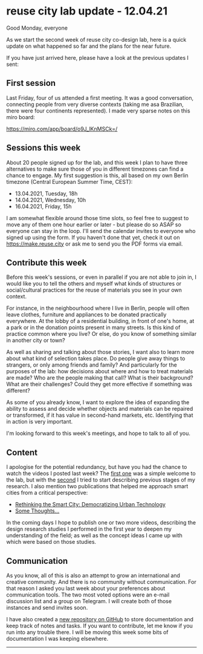 # reuse city lab update - 12.04.21

Good Monday, everyone

As we start the second week of reuse city co-design lab, here is a quick update on what happened so far and the plans for the near future.

If you have just arrived here, please have a look at the previous updates I sent:



## First session

Last Friday, four of us attended a first meeting. It was a good conversation, connecting people from very diverse contexts (taking me asa Brazilian, there were four continents represented). I made very sparse notes on this miro board:

https://miro.com/app/board/o9J_lKnMSCk=/

## Sessions this week

About 20 people signed up for the lab, and this week I plan to have three alternatives to make sure those of you in different timezones can find a chance to engage. My first suggestion is this, all based on my own Berlin timezone (Central European Summer Time, CEST):

- 13.04.2021, Tuesday, 18h
- 14.04.2021, Wednesday, 10h
- 16.04.2021, Friday, 15h

I am somewhat flexible around those time slots, so feel free to suggest to move any of them one hour earlier or later - but please do so ASAP so everyone can stay in the loop. I'll send the calendar invites to everyone who signed up using the form. If you haven't done that yet, check it out on https://make.reuse.city or ask me to send you the PDF forms via email.

## Contribute this week

Before this week's sessions, or even in parallel if you are not able to join in, I would like you to tell the others and myself what kinds of structures or social/cultural practices for the reuse of materials you see in your own context.

For instance, in the neighbourhood where I live in Berlin, people will often leave clothes, furniture and appliances to be donated practically everywhere. At the lobby of a residential building, in front of one's home, at a park or in the donation points present in many streets. Is this kind of practice common where you live? Or else, do you know of something similar in another city or town?

As well as sharing and talking about those stories, I want also to learn more about what kind of selection takes place. Do people give away things to strangers, or only among friends and family? And particularly for the purposes of the lab: how decisions about where and how to treat materials are made? Who are the people making that call? What is their background? What are their challenges? Could they get more effective if something was different?

As some of you already know, I want to explore the idea of expanding the ability to assess and decide whether objects and materials can be repaired or transformed, if it has value in second-hand markets, etc. Identifying that in action is very important.

I'm looking forward to this week's meetings, and hope to talk to all of you.

## Content

I apologise for the potential redundancy, but have you had the chance to watch the videos I posted last week? The [first one](https://www.youtube.com/watch?v=v2pt18kbZis) was a simple welcome to the lab, but with the [second](https://www.youtube.com/watch?v=mMFH11Sxi_M) I tried to start describing previous stages of my research. I also mention two publications that helped me approach smart cities from a critical perspective:

- [Rethinking the Smart City: Democratizing Urban Technology](https://rosalux.nyc/rethinking-the-smart-city-democratizing-urban-technology/)
- [Some Thoughts...](https://some-thoughts.org/)

In the coming days I hope to publish one or two more videos, describing the design research studies I performed in the first year to deepen my understanding of the field; as well as the concept ideas I came up with which were based on those studies.

## Communication

As you know, all of this is also an attempt to grow an international and creative community. And there is no community without communication. For that reason I asked you last week about your preferences about communication tools. The two most voted options were an e-mail discussion list and a group on Telegram. I will create both of those instances and send invites soon.

I have also created a [new repository on GitHub](https://github.com/reuse-city/lab) to store documentation and keep track of notes and tasks. If you want to contribute, let me know if you run into any trouble there. I will be moving this week some bits of documentation I was keeping elsewhere.

---
